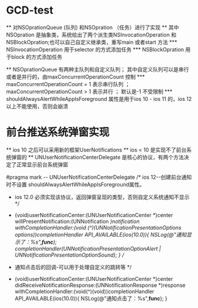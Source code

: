 # GCD-test
** 对NSOprationQueue (队列) 和NSOpration （任务）进行了实现
** 其中NSOpration 是抽象类，系统给出了两个派生类NSInvocationOperation 和 NSBlockOpration;也可以自己自定义继承类，重写main 或者start 方法
*** NSInvocationOperation 用于selector 的方式添加任务
*** NSBlockOpration 用于block 的方式添加任务


** NSOprationQueue 有两种主队列和自定义队列； 其中自定义队列可以是串行或者是并行的，由maxConcurrentOperationCount 控制
*** maxConcurrentOperationCount = 1 表示串行队列 ； maxConcurrentOperationCount > 1 表示并行 ； 默认是-1 不受限制
*** shouldAlwaysAlertWhileAppIsForeground 属性是用于ios 10 - ios 11 的，ios 12 以上不能使用，否则会崩溃






# 前台推送系统弹窗实现
** ios 10 之后可以采用新的框架UserNotifications
** ios < 10 是实现不了前台系统弹窗的
** UNUserNotificationCenterDelegate 是核心的协议，有两个方法决定了正常显示前台系统弹窗

#pragma mark -- UNUserNotificationCenterDelegate
/* ios 12--创建前台通知时不设置 shouldAlwaysAlertWhileAppIsForeground属性。
 * ios 12.0 必须实现该协议，返回弹窗呈现的类型，否则自定义系统通知不显示
 */
- (void)userNotificationCenter:(UNUserNotificationCenter *)center willPresentNotification:(UNNotification *)notification withCompletionHandler:(void (^)(UNNotificationPresentationOptions options))completionHandler API_AVAILABLE(ios(10.0)){
    NSLog(@"通知显示了：%s",__func__);
    completionHandler(UNNotificationPresentationOptionAlert | UNNotificationPresentationOptionSound);
}
/*
 * 通知点击后的回调-可以用于处理自定义的跳转等
 */
- (void)userNotificationCenter:(UNUserNotificationCenter *)center didReceiveNotificationResponse:(UNNotificationResponse *)response withCompletionHandler:(void(^)(void))completionHandler API_AVAILABLE(ios(10.0)){
    NSLog(@"通知点击了：%s",__func__);
}
